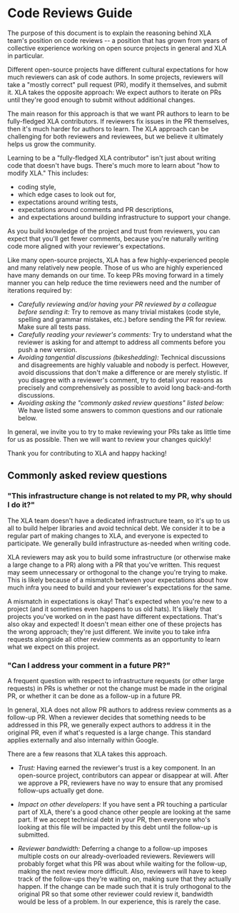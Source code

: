 # Code Reviews Guide

The purpose of this document is to explain the reasoning behind XLA team's
position on code reviews -- a position that has grown from years of collective
experience working on open source projects in general and XLA in particular.

Different open-source projects have different cultural expectations for how much
reviewers can ask of code authors. In some projects, reviewers will take a
"mostly correct" pull request (PR), modify it themselves, and submit it. XLA
takes the opposite approach: We expect authors to iterate on PRs until they're
good enough to submit without additional changes.

The main reason for this approach is that we want PR authors to learn to be
fully-fledged XLA contributors. If reviewers fix issues in the PR themselves,
then it's much harder for authors to learn. The XLA approach can be challenging
for both reviewers and reviewees, but we believe it ultimately helps us grow the
community.

Learning to be a "fully-fledged XLA contributor" isn't just about writing code
that doesn't have bugs. There's much more to learn about "how to modify XLA."
This includes:

*   coding style,
*   which edge cases to look out for,
*   expectations around writing tests,
*   expectations around comments and PR descriptions,
*   and expectations around building infrastructure to support your change.

As you build knowledge of the project and trust from reviewers, you can expect
that you'll get fewer comments, because you're naturally writing code more
aligned with your reviewer's expectations.

Like many open-source projects, XLA has a few highly-experienced people and many
relatively new people. Those of us who are highly experienced have many demands
on our time. To keep PRs moving forward in a timely manner you can help reduce
the time reviewers need and the number of iterations required by:

*   *Carefully reviewing and/or having your PR reviewed by a colleague before
    sending it:* Try to remove as many trivial mistakes (code style, spelling
    and grammar mistakes, etc.) before sending the PR for review. Make sure all
    tests pass.
*   *Carefully reading your reviewer's comments:* Try to understand what the
    reviewer is asking for and attempt to address all comments before you push a
    new version.
*   *Avoiding tangential discussions (bikeshedding):* Technical discussions and
    disagreements are highly valuable and nobody is perfect. However, avoid
    discussions that don't make a difference or are merely stylistic. If you
    disagree with a reviewer's comment, try to detail your reasons as precisely
    and comprehensively as possible to avoid long back-and-forth discussions.
*   *Avoiding asking the "commonly asked review questions" listed below:* We
    have listed some answers to common questions and our rationale below.

In general, we invite you to try to make reviewing your PRs take as little time
for us as possible. Then we will want to review your changes quickly!

Thank you for contributing to XLA and happy hacking!

## Commonly asked review questions

### "This infrastructure change is not related to my PR, why should I do it?"

The XLA team doesn't have a dedicated infrastructure team, so it's up to us all
to build helper libraries and avoid technical debt. We consider it to be a
regular part of making changes to XLA, and everyone is expected to participate.
We generally build infrastructure as-needed when writing code.

XLA reviewers may ask you to build some infrastructure (or otherwise make a
large change to a PR) along with a PR that you've written. This request may seem
unnecessary or orthogonal to the change you're trying to make. This is likely
because of a mismatch between your expectations about how much infra you need to
build and your reviewer's expectations for the same.

A mismatch in expectations is okay! That's expected when you're new to a project
(and it sometimes even happens to us old hats). It's likely that projects you've
worked on in the past have different expectations. That's also okay and
expected! It doesn't mean either one of these projects has the wrong approach;
they're just different. We invite you to take infra requests alongside all other
review comments as an opportunity to learn what we expect on this project.

### "Can I address your comment in a future PR?"

A frequent question with respect to infrastructure requests (or other large
requests) in PRs is whether or not the change must be made in the original PR,
or whether it can be done as a follow-up in a future PR.

In general, XLA does not allow PR authors to address review comments as a
follow-up PR. When a reviewer decides that something needs to be addressed in
this PR, we generally expect authors to address it in the original PR, even if
what's requested is a large change. This standard applies externally and also
internally within Google.

There are a few reasons that XLA takes this approach.

*   *Trust:* Having earned the reviewer's trust is a key component. In an
    open-source project, contributors can appear or disappear at will. After we
    approve a PR, reviewers have no way to ensure that any promised follow-ups
    actually get done.

*   *Impact on other developers:* If you have sent a PR touching a particular
    part of XLA, there's a good chance other people are looking at the same
    part. If we accept technical debt in your PR, then everyone who's looking at
    this file will be impacted by this debt until the follow-up is submitted.

*   *Reviewer bandwidth:* Deferring a change to a follow-up imposes multiple
    costs on our already-overloaded reviewers. Reviewers will probably forget
    what this PR was about while waiting for the follow-up, making the next
    review more difficult. Also, reviewers will have to keep track of the
    follow-ups they're waiting on, making sure that they actually happen. If the
    change can be made such that it is truly orthogonal to the original PR so
    that some other reviewer could review it, bandwidth would be less of a
    problem. In our experience, this is rarely the case.
